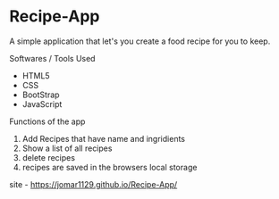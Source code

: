 # Recipe-App

A simple application that let's you create a food recipe for you to keep.

Softwares / Tools Used

- HTML5
- CSS
- BootStrap
- JavaScript

Functions of the app

1. Add Recipes that have name and ingridients
2. Show a list of all recipes
3. delete recipes
4. recipes are saved in the browsers local storage

site - https://jomar1129.github.io/Recipe-App/
